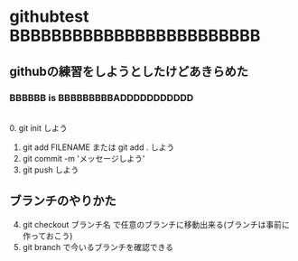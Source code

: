 # githubtest BBBBBBBBBBBBBBBBBBBBBBBB
## githubの練習をしようとしたけどあきらめた  
### BBBBBB is BBBBBBBBBADDDDDDDDDDD
\
0. git init しよう
1. git add FILENAME または git add . しよう
2. git commit -m 'メッセージしよう'
3. git push しよう  

## ブランチのやりかた
4. git checkout ブランチ名 で任意のブランチに移動出来る(ブランチは事前に作っておこう) 
6. git branch で今いるブランチを確認できる
